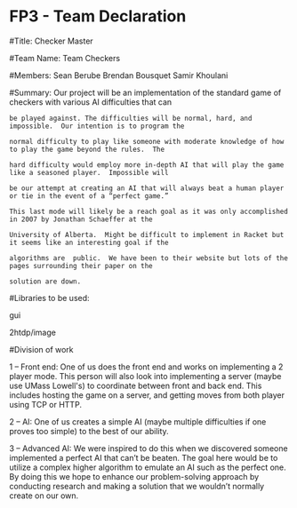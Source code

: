 # FP3 - Team Declaration

#Title: Checker Master

#Team Name: Team Checkers

#Members:
Sean Berube
Brendan Bousquet
Samir Khoulani



#Summary:
	Our project will be an implementation of the standard game of checkers with various AI difficulties that can 
	
	be played against. The difficulties will be normal, hard, and impossible.  Our intention is to program the
	
	normal difficulty to play like someone with	moderate knowledge of how to play the game beyond the rules.  The 
	
	hard difficulty would employ more in-depth AI that will play the game like a seasoned player.  Impossible will 
	
	be our attempt at creating an AI that will always beat a human player or tie in the event of a “perfect game.” 
	
	This last mode will likely be a reach goal as it was only accomplished in 2007 by Jonathan Schaeffer at	the 
	
	University of Alberta.  Might be difficult to implement in Racket but it seems like an interesting goal if the 
	
	algorithms are	public.  We have been to their website but lots of the pages surrounding their paper on the 
	
	solution are down.

#Libraries to be used:

gui

2htdp/image


#Division of work

1 – Front end:
One of us does the front end and works on implementing a 2 player mode. This person will also look into implementing a server (maybe use UMass Lowell's) to coordinate between front and back end. This includes hosting the game on a server, and getting moves from both player using TCP or HTTP.

2 – AI:
One of us creates a simple AI (maybe multiple difficulties if one proves too simple) to the best of our ability.

3 – Advanced AI:
We were inspired to do this when we discovered someone implemented a perfect AI that can’t be beaten. The goal here would be to utilize a complex higher algorithm to emulate an AI such as the perfect one. By doing this we hope to enhance our problem-solving approach by conducting research and making a solution that we wouldn’t normally create on our own.


